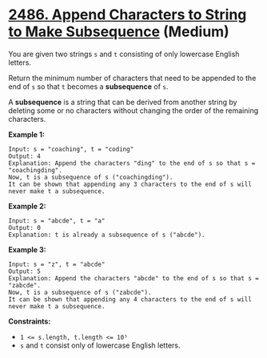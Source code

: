 # [2486. Append Characters to String to Make Subsequence][link] (Medium)

[link]: https://leetcode.com/problems/append-characters-to-string-to-make-subsequence/

You are given two strings `s` and `t` consisting of only lowercase English letters.

Return the minimum number of characters that need to be appended to the end of  `s` so that  `t`
becomes a **subsequence** of  `s`.

A **subsequence** is a string that can be derived from another string by deleting some or no
characters without changing the order of the remaining characters.

**Example 1:**

```
Input: s = "coaching", t = "coding"
Output: 4
Explanation: Append the characters "ding" to the end of s so that s = "coachingding".
Now, t is a subsequence of s ("coachingding").
It can be shown that appending any 3 characters to the end of s will never make t a subsequence.
```

**Example 2:**

```
Input: s = "abcde", t = "a"
Output: 0
Explanation: t is already a subsequence of s ("abcde").
```

**Example 3:**

```
Input: s = "z", t = "abcde"
Output: 5
Explanation: Append the characters "abcde" to the end of s so that s = "zabcde".
Now, t is a subsequence of s ("zabcde").
It can be shown that appending any 4 characters to the end of s will never make t a subsequence.
```

**Constraints:**

- `1 <= s.length, t.length <= 10⁵`
- `s` and `t` consist only of lowercase English letters.
